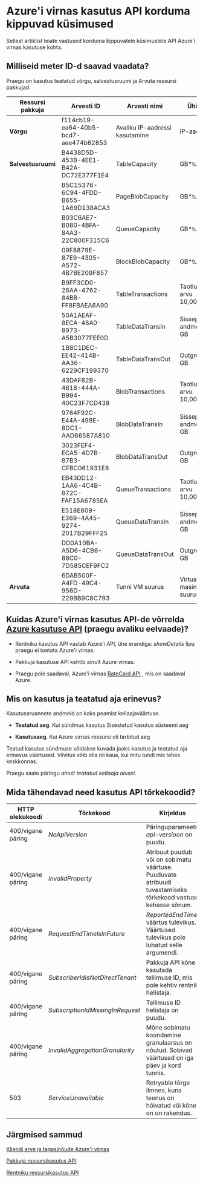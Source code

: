 <properties
    pageTitle="Kasutus-seotud KKK | Microsoft Azure'i"
    description="Azure'i virnas meetrit, võrdlus Azure kasutuse API, kasutus ja aja teatatud tõrkekoodid loendit."
    services="azure-stack"
    documentationCenter=""
    authors="AlfredoPizzirani"
    manager="byronr"
    editor=""/>

<tags
    ms.service="azure-stack"
    ms.workload="na"
    ms.tgt_pltfrm="na"
    ms.devlang="na"
    ms.topic="article"
    ms.date="10/18/2016"
    ms.author="alfredop"/>

# <a name="azure-stack-usage-api-faqs"></a>Azure'i virnas kasutus API korduma kippuvad küsimused
Sellest artiklist leiate vastused korduma kippuvatele küsimustele API Azure'i virnas kasutuse kohta.

## <a name="what-meter-ids-can-i-see"></a>Milliseid meter ID-d saavad vaadata?

Praegu on kasutus teatatud võrgu, salvestusruumi ja Arvuta ressursi pakkujad.

| **Ressursi pakkuja** | **Arvesti ID** |**Arvesti nimi** | **Ühiku** | **Täiendav teave** |
| --------------------------- | --------------------------------------- | -------------------------- | ---------------------------- | ----------------------------------------- |
| **Võrgu** | f114cb19-ea64-40b5-bcd7-aee474b62853 | Avaliku IP-aadressi kasutamine | IP-aadress |                    
| **Salvestusruumi**  | B4438D5D-453B-4EE1-B42A-DC72E377F1E4 | TableCapacity | GB\*tundi | Tabelite tarbitud koguvõimsus |
|              | B5C15376-6C94-4FDD-B655-1A69D138ACA3 | PageBlobCapacity | GB\*tundi | Lehe plekid tarbitud koguvõimsus |
|              | B03C6AE7-B080-4BFA-84A3-22C800F315C6 | QueueCapacity  | GB\*tundi  | Koguvõimsus tarbitud järjekord |
| | 09F8879E-87E9-4305-A572-4B7BE209F857 | BlockBlobCapacity | GB\*tundi  | Blokeeri plekid tarbitud koguvõimsus |
| | B9FF3CD0-28AA-4762-84BB-FF8FBAEA6A90 | TableTransactions  | Taotluse arvu 10,000s   | Tabeli hooldustaotlused (jaotises 10,000s) |
| | 50A1AEAF-8ECA-48A0-8973-A5B3077FEE0D | TableDataTransIn | Sissepääsu andmete GB | Tabeli teenuse andmete hõlmav GB |
| | 1B8C1DEC-EE42-414B-AA36-6229CF199370 | TableDataTransOut | Outgress GB | Tabeli teenuse andmete sealt GB |
| | 43DAF82B-4618-444A-B994-40C23F7CD438 | BlobTransactions | Taotluste arvu 10,000s | Bloobimälu päringuid (jaotises 10,000s) |
| | 9764F92C-E44A-498E-8DC1-AAD66587A810   | BlobDataTransIn    | Sissepääsu andmete GB          | Bloobimälu teenuse andmete hõlmav GB 
| | 3023FEF4-ECA5-4D7B-87B3-CFBC061931E8   | BlobDataTransOut   | Outgress GB              | Bloobimälu teenuse andmete sealt GB 
| | EB43DD12-1AA6-4C4B-872C-FAF15A6785EA   | QueueTransactions  | Taotluste arvu 10,000s   | Järjekorda päringuid (jaotises 10,000s) 
| | E518E809-E369-4A45-9274-2017B29FFF25   | QueueDataTransIn          | Sissepääsu andmete GB         | Järjekorra teenuse andmete hõlmav GB 
| | DD0A10BA-A5D6-4CB6-88C0-7D585CEF9FC2   | QueueDataTransOut         | Outgress GB  | Järjekorda teenuse andmete sealt GB 
| **Arvuta** | 6DAB500F-A4FD-49C4-956D-229BB9C8C793 | Tunni VM suurus | Virtuaalse masina suurus |



## <a name="how-do-the-azure-stack-usage-apis-compare-to-the-azure-usage-apihttpsmsdnmicrosoftcomlibraryazure1ea5b323-54bb-423d-916f-190de96c6a3c-currently-in-public-preview"></a>Kuidas Azure'i virnas kasutus API-de võrrelda [Azure kasutuse API](https://msdn.microsoft.com/library/azure/1ea5b323-54bb-423d-916f-190de96c6a3c) (praegu avaliku eelvaade)?

-   Rentniku kasutus API vastab Azure'i API, ühe erandiga: *showDetails* lipu praegu ei toetata Azure'i virnas.

-   Pakkuja kasutuse API kehtib ainult Azure virnas.

-   Praegu pole saadaval, Azure'i virnas [RateCard API](https://msdn.microsoft.com/en-us/library/azure/mt219004.aspx) , mis on saadaval Azure.

## <a name="what-is-the-difference-between-usage-time-and-reported-time"></a>Mis on kasutus ja teatatud aja erinevus?

Kasutusaruannete andmeid on kaks peamist kellaajaväärtuse.

-   **Teatatud aeg**. Kui sündmus kasutus Sisestatud kasutus süsteemi aeg

-   **Kasutusaeg**. Kui Azure virnas ressursi oli tarbitud aeg

Teatud kasutus sündmuse võidakse kuvada jaoks kasutus ja teatatud aja erinevus väärtused. Viivitus võib olla nii kaua, kui mitu tundi mis tahes keskkonnas.

Praegu saate päringu *ainult teatatud kellaaja alusel*.

## <a name="what-do-these-usage-api-error-codes-mean"></a>Mida tähendavad need kasutus API tõrkekoodid?

| **HTTP olekukoodi** | **Tõrkekood** | **Kirjeldus** |
| ---------------------- | ------------------------------------------------------------------ | ------------------------------------------------------------------------------------------------------------------------------------ |
| 400/vigane päring        | *NoApiVersion*     | Päringuparameetri *api-versioon* on puudu.
| 400/vigane päring        | *InvalidProperty*  | Atribuut puudub või on sobimatu väärtuse. Puuduvate atribuudi tuvastamiseks tõrkekood vastuse kehasse sõnum.
| 400/vigane päring        | *RequestEndTimeIsInFuture*  | *ReportedEndTime* väärtus tulevikus. Väärtused tulevikus pole lubatud selle argumendi.
| 400/vigane päring        | *SubscriberIdIsNotDirectTenant*    | Pakkuja API kõne kasutada tellimuse ID, mis pole kehtiv rentnik helistaja.
| 400/vigane päring        | *SubscriptionIdMissingInRequest*   | Tellimuse ID helistaja on puudu.
| 400/vigane päring        | *InvalidAggregationGranularity*   | Mõne sobimatu koondamine granulaarsus on nõutud. Sobivad väärtused on iga päev ja kord tunnis.
| 503                    | *ServiceUnavailable*   | Retryable tõrge ilmnes, kuna teenus on hõivatud või kõne on on rakendus. |

## <a name="next-steps"></a>Järgmised sammud
[Kliendi arve ja tagasinõude Azure'i virnas](azure-stack-billing-and-chargeback.md)

[Pakkuja ressursikasutus API](azure-stack-provider-resource-api.md)

[Rentniku ressursikasutus API](azure-stack-tenant-resource-usage-api.md)

